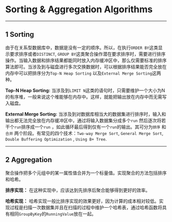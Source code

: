 # Sorting & Aggregation Algorithms

---

## 1 Sorting

由于在关系型数据库中，数据是没有一定的顺序。所以，在执行`ORDER BY`这类显示要求排序或者`DISTINCT`, `GROUP BY`这类聚合操作潜在要求排序时，需要进行排序操作。当输入数据和排序结果都能同时放入内存缓冲区中，那么仅需要标准的排序算法即可。当涉及到与磁盘进行多次交换数据时，可以根据排序结果能否完全放在内存中可以把排序分为`Top-N Heap Sorting` 以及`External Merge Sorting`这两种。

**Top-N Heap Sorting:** 当涉及到`LIMIT N`这类的语句时，只需要维护一个大小为N的有序堆，一般来说这个堆能够在内存中。这样，就能把输出放在内存中而无需写入磁盘。

**External Merge Sorting:** 当涉及到对数据库相当大的数据集进行排序时，输入和输出都无法完全放在内存缓冲区中，通过将输入数据集分成多个`run` 然后逐次将若干个`run`排序成一个`run` ，如此循环最后得到仅有一个`run`的输出。其可分为`排序` 和 `合并` 两个阶段。有常见的四个技术：`Two-way Merge Sort`, `General Merge Sort`, `Double Buffering Optimization` , `Using B+ Tree`.

---

## 2 Aggregation

聚合操作把多个元组中的某一属性值合并为一个标量值。实现聚合的方法包括排序和哈希。

**排序实现：** 在这种实现中，应该达到先排序后聚合能够得到更好的效率。

**哈希实现：** 哈希实现一般比排序实现的效果更好，因为计算的成本相对较低。实现过程是扫描一次数据集并且在扫描的过程中维护一个哈希表，通过哈希函数将具有相同`GroupByKey`的`RunningValue`放在一起。
